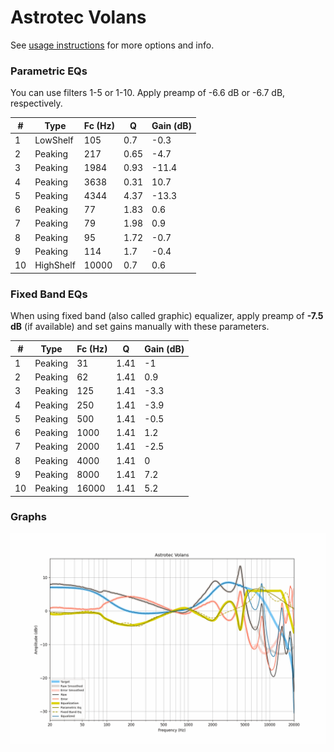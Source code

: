 # Astrotec Volans
See [usage instructions](https://github.com/jaakkopasanen/AutoEq#usage) for more options and info.

### Parametric EQs
You can use filters 1-5 or 1-10. Apply preamp of -6.6 dB or -6.7 dB, respectively.

|   # | Type      |   Fc (Hz) |    Q |   Gain (dB) |
|-----|-----------|-----------|------|-------------|
|   1 | LowShelf  |       105 | 0.7  |        -0.3 |
|   2 | Peaking   |       217 | 0.65 |        -4.7 |
|   3 | Peaking   |      1984 | 0.93 |       -11.4 |
|   4 | Peaking   |      3638 | 0.31 |        10.7 |
|   5 | Peaking   |      4344 | 4.37 |       -13.3 |
|   6 | Peaking   |        77 | 1.83 |         0.6 |
|   7 | Peaking   |        79 | 1.98 |         0.9 |
|   8 | Peaking   |        95 | 1.72 |        -0.7 |
|   9 | Peaking   |       114 | 1.7  |        -0.4 |
|  10 | HighShelf |     10000 | 0.7  |         0.6 |

### Fixed Band EQs
When using fixed band (also called graphic) equalizer, apply preamp of **-7.5 dB** (if available) and set gains manually with these parameters.

|   # | Type    |   Fc (Hz) |    Q |   Gain (dB) |
|-----|---------|-----------|------|-------------|
|   1 | Peaking |        31 | 1.41 |        -1   |
|   2 | Peaking |        62 | 1.41 |         0.9 |
|   3 | Peaking |       125 | 1.41 |        -3.3 |
|   4 | Peaking |       250 | 1.41 |        -3.9 |
|   5 | Peaking |       500 | 1.41 |        -0.5 |
|   6 | Peaking |      1000 | 1.41 |         1.2 |
|   7 | Peaking |      2000 | 1.41 |        -2.5 |
|   8 | Peaking |      4000 | 1.41 |         0   |
|   9 | Peaking |      8000 | 1.41 |         7.2 |
|  10 | Peaking |     16000 | 1.41 |         5.2 |

### Graphs
![](./Astrotec%20Volans.png)
